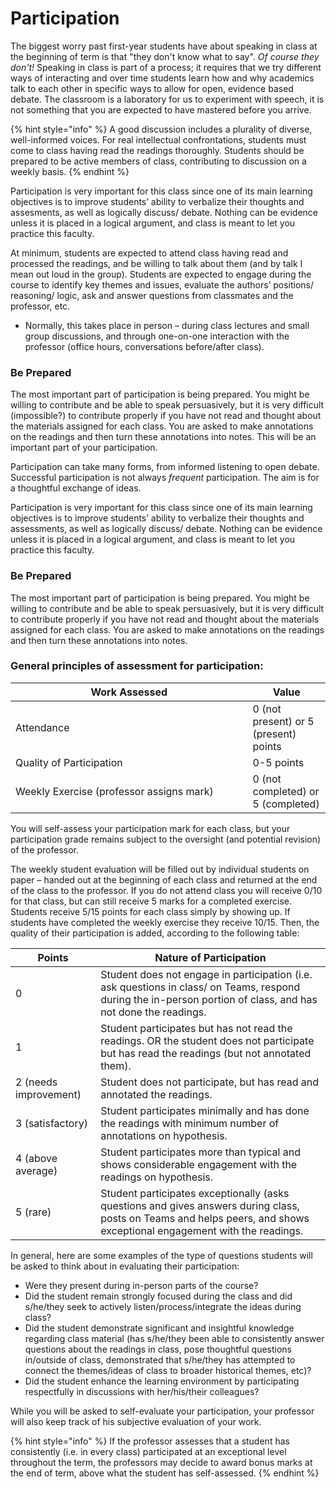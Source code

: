# Participation

The biggest worry past first-year students have about speaking in class at the beginning of term is that "they don't know what to say". _Of course they don't!_ Speaking in class is part of a process; it requires that we try different ways of interacting and over time students learn how and why academics talk to each other in specific ways to allow for open, evidence based debate. The classroom is a laboratory for us to experiment with speech, it is not something that you are expected to have mastered before you arrive.&#x20;

{% hint style="info" %}
A good discussion includes a plurality of diverse, well-informed voices. For real intellectual confrontations, students must come to class having read the readings thoroughly. Students should be prepared to be active members of class, contributing to discussion on a weekly basis.
{% endhint %}

Participation is very important for this class since one of its main learning objectives is to improve students’ ability to verbalize their thoughts and assesments, as well as logically discuss/ debate. Nothing can be evidence unless it is placed in a logical argument, and class is meant to let you practice this faculty.&#x20;

At minimum, students are expected to attend class having read and processed the readings, and be willing to talk about them (and by talk I mean out loud in the group). Students are expected to engage during the course to identify key themes and issues, evaluate the authors’ positions/ reasoning/ logic, ask and answer questions from classmates and the professor, etc.

* Normally, this takes place in person – during class lectures and small group discussions, and through one-on-one interaction with the professor (office hours, conversations before/after class).

### Be Prepared

The most important part of participation is being prepared. You might be willing to contribute and be able to speak persuasively, but it is very difficult (impossible?) to contribute properly if you have not read and thought about the materials assigned for each class. You are asked to make annotations on the readings and then turn these annotations into notes. This will be an important part of your participation.&#x20;

Participation can take many forms, from informed listening to open debate. Successful participation is not always _frequent_ participation. The aim is for a thoughtful exchange of ideas.

Participation is very important for this class since one of its main learning objectives is to improve students’ ability to verbalize their thoughts and assessments, as well as logically discuss/ debate. Nothing can be evidence unless it is placed in a logical argument, and class is meant to let you practice this faculty.&#x20;

### Be Prepared

The most important part of participation is being prepared. You might be willing to contribute and be able to speak persuasively, but it is very difficult to contribute properly if you have not read and thought about the materials assigned for each class. You are asked to make annotations on the readings and then turn these annotations into notes.

### General principles of assessment for participation:&#x20;

<table><thead><tr><th width="363.5">Work Assessed</th><th>Value</th></tr></thead><tbody><tr><td>Attendance</td><td>0 (not present) or 5 (present) points</td></tr><tr><td>Quality of Participation</td><td>0-5 points</td></tr><tr><td>Weekly Exercise (professor assigns mark)</td><td>0 (not completed) or 5 (completed)</td></tr></tbody></table>

You will self-assess your participation mark for each class, but your participation grade remains subject to the oversight (and potential revision) of the professor.

The weekly student evaluation will be filled out by individual students on paper – handed out at the beginning of each class and returned at the end of the class to the professor. If you do not attend class you will receive 0/10 for that class, but can still receive 5 marks for a completed exercise. Students receive 5/15 points for each class simply by showing up. If students have completed the weekly exercise they receive 10/15. Then, the quality of their participation is added, according to the following table:&#x20;

| Points                | Nature of Participation                                                                                                                                                 |
| --------------------- | ----------------------------------------------------------------------------------------------------------------------------------------------------------------------- |
| 0                     | Student does not engage in participation (i.e. ask questions in class/ on Teams, respond during the in-person portion of class, and has not done the readings.          |
| 1                     | Student participates but has not read the readings. OR the student does not participate but has read the readings (but not annotated them).                             |
| 2 (needs improvement) | Student does not participate, but has read and annotated the readings.                                                                                                  |
| 3 (satisfactory)      | Student participates minimally and has done the readings with minimum number of annotations on hypothesis.                                                              |
| 4 (above average)     | Student participates more than typical and shows considerable engagement with the readings on hypothesis.                                                               |
| 5    (rare)           | Student participates exceptionally (asks questions and gives answers during class, posts on Teams and helps peers, and shows exceptional engagement with the readings.  |

In general, here are some examples of the type of questions students will be asked to think about in evaluating their participation:

* Were they present during in-person parts of the course?
* Did the student remain strongly focused during the class and did s/he/they seek to actively listen/process/integrate the ideas during class?
* Did the student demonstrate significant and insightful knowledge regarding class material (has s/he/they been able to consistently answer questions about the readings in class, pose thoughtful questions in/outside of class, demonstrated that s/he/they has attempted to connect the themes/ideas of class to broader historical themes, etc)?
* Did the student enhance the learning environment by participating respectfully in discussions with her/his/their colleagues?

While you will be asked to self-evaluate your participation, your professor will also keep track of his subjective evaluation of your work.&#x20;

{% hint style="info" %}
&#x20;If the professor assesses that a student has consistently (i.e. in every class) participated at an exceptional level throughout the term, the professors may decide to award bonus marks at the end of term, above what the student has self-assessed.
{% endhint %}
